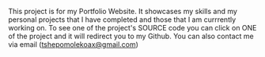This project is for my Portfolio Website. It showcases my skills and my personal projects that I have completed and those that I am currrently working on. To see one of the project's SOURCE code you can click on ONE of the project and it will redirect you to my Github. You can also contact me via email (tshepomolekoax@gmail.com)
